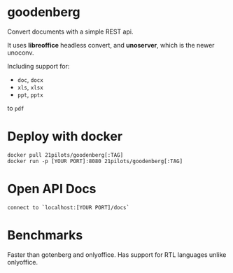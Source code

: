 # goodenberg
Convert documents with a simple REST api.

It uses **libreoffice** headless convert, and **unoserver**, which is the newer unoconv.

Including support for:
* `doc`, `docx`
* `xls`, `xlsx`
* `ppt`, `pptx`

to `pdf`

# Deploy with docker
```
docker pull 21pilots/goodenberg[:TAG]
docker run -p [YOUR PORT]:8080 21pilots/goodenberg[:TAG]
```

# Open API Docs
```
connect to `localhost:[YOUR PORT]/docs`
```

# Benchmarks

Faster than gotenberg and onlyoffice. 
Has support for RTL languages unlike onlyoffice.
